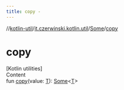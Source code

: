 ```yaml
---
title: copy -
---
```

//[kotlin-util](../../index.md)/[it.czerwinski.kotlin.util](../index.md)/[Some](index.md)/[copy](copy.md)



# copy  
[Kotlin utilities]  
Content  
fun [copy](copy.md)(value: [T](index.md)): [Some](index.md)<[T](index.md)>  




